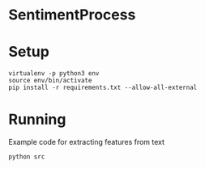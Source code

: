 # SentimentProcess


# Setup

```
virtualenv -p python3 env
source env/bin/activate
pip install -r requirements.txt --allow-all-external
```

# Running

Example code for extracting features from text

```
python src
```

